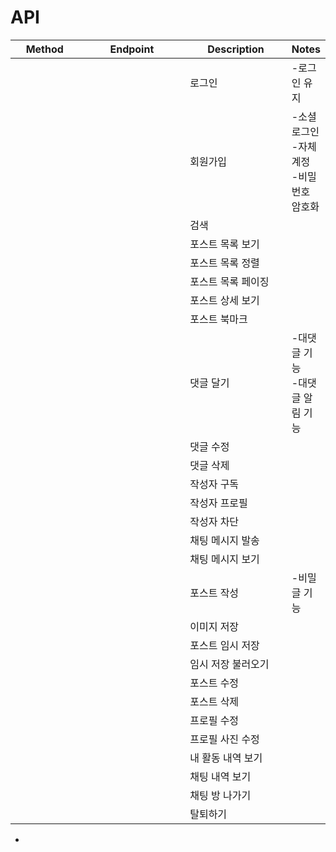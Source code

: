 # API



<table data-full-width="true"><thead><tr><th width="114">Method</th><th width="205">Endpoint</th><th width="181">Description</th><th>Notes</th></tr></thead><tbody><tr><td></td><td></td><td>로그인</td><td>-로그인 유지</td></tr><tr><td></td><td></td><td>회원가입</td><td>-소셜 로그인<br>-자체 계정<br>-비밀번호 암호화</td></tr><tr><td></td><td></td><td>검색</td><td></td></tr><tr><td></td><td></td><td>포스트 목록 보기</td><td></td></tr><tr><td></td><td></td><td>포스트 목록 정렬</td><td></td></tr><tr><td></td><td></td><td>포스트 목록 페이징</td><td></td></tr><tr><td></td><td></td><td>포스트 상세 보기</td><td></td></tr><tr><td></td><td></td><td>포스트 북마크</td><td></td></tr><tr><td></td><td></td><td>댓글 달기</td><td>-대댓글 기능<br>-대댓글 알림 기능</td></tr><tr><td></td><td></td><td>댓글 수정</td><td></td></tr><tr><td></td><td></td><td>댓글 삭제</td><td></td></tr><tr><td></td><td></td><td>작성자 구독</td><td></td></tr><tr><td></td><td></td><td>작성자 프로필</td><td></td></tr><tr><td></td><td></td><td>작성자 차단</td><td></td></tr><tr><td></td><td></td><td>채팅 메시지 발송</td><td></td></tr><tr><td></td><td></td><td>채팅 메시지 보기</td><td></td></tr><tr><td></td><td></td><td>포스트 작성</td><td>-비밀 글 기능</td></tr><tr><td></td><td></td><td>이미지 저장</td><td></td></tr><tr><td></td><td></td><td>포스트 임시 저장</td><td></td></tr><tr><td></td><td></td><td>임시 저장 불러오기</td><td></td></tr><tr><td></td><td></td><td>포스트 수정</td><td></td></tr><tr><td></td><td></td><td>포스트 삭제</td><td></td></tr><tr><td></td><td></td><td>프로필 수정</td><td></td></tr><tr><td></td><td></td><td>프로필 사진 수정</td><td></td></tr><tr><td></td><td></td><td>내 활동 내역 보기</td><td></td></tr><tr><td></td><td></td><td>채팅 내역 보기</td><td></td></tr><tr><td></td><td></td><td>채팅 방 나가기</td><td></td></tr><tr><td></td><td></td><td>탈퇴하기</td><td></td></tr></tbody></table>



*
